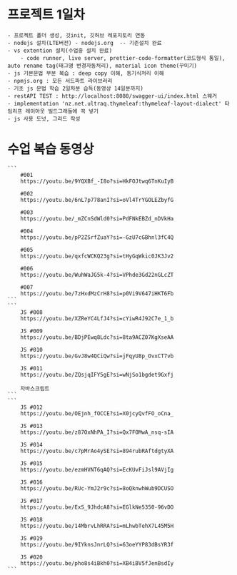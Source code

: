 # 프로젝트 1일차
    - 프로젝트 폴더 생성, 깃init, 깃허브 레포지토리 연동
    - nodejs 설치(LTE버전) - nodejs.org  -- 기존설치 완료
    - vs extention 설치(수업중 설치 완료)
        - code runner, live server, prettier-code-formatter(코드형식 통일), auto rename tag(태그명 변경자동처리), material icon theme(꾸미기)
    - js 기본문법 부분 복습 : deep copy 이해, 동기식처리 이해
    - npmjs.org : 모든 서드파트 라이브러리
    - 기초 js 문법 학습 2일차분 습득(동영상 14일분까지)
    - restAPI TEST : http://localhost:8080/swagger-ui/index.html 스웨거
    - implementation 'nz.net.ultraq.thymeleaf:thymeleaf-layout-dialect' 타임리프 레이아웃 빌드그래들에 꼭 넣기
    - js 사용 도넛, 그리드 작성








# 수업 복습 동영상
    ```
        #001
        https://youtu.be/9YQXBf_-I8o?si=HkFOJtwq6TnKuIyB

        #002
        https://youtu.be/6nL7p778anI?si=oVl4TrYGOLEZbyfG

        #003
        https://youtu.be/_mZCnSdWld0?si=PdFNkEBZd_nDVkHa

        #004
        https://youtu.be/pP2ZSrfZuaY?si=-GzU7cGBhnl3fC4Q

        #005
        https://youtu.be/qxfcWCKQ23g?si=tHyGqWkic0JK3Jv2

        #006
        https://youtu.be/WuhWaJG5k-4?si=VPhde3Gd22nGLcZT

        #007
        https://youtu.be/7zHxdMzCrH8?si=p0Vi9V647iHKT6Fb
    ```
    ```
        JS #008
        https://youtu.be/XZReYC4LfJ4?si=cYiwR4J92C7e_1_b

        JS #009
        https://youtu.be/BDjPEwq8Ldc?si=8ta9ACZ07KgXseAA

        JS #010
        https://youtu.be/GvJ8w4QCiQw?si=jFqyU8p_OvxCT7vb

        JS #011
        https://youtu.be/ZQsjqIFY5gE?si=wNjSo1bgdet9Gxfj

        자바스크립트
    ```
    ```
        JS #012
        https://youtu.be/OEjnh_fOCCE?si=X0jcyQvfFO_oCna_

        JS #013
        https://youtu.be/z87OxNhPA_I?si=Qx7FOMwA_nsq-sIA

        JS #014
        https://youtu.be/c7pMrAo4ySE?si=894rubRAftdgtyXA

        JS #015
        https://youtu.be/ezmHVNT6qAQ?si=EcKUvFiJsl9AVjIg

        JS #016
        https://youtu.be/RUc-YmJ2r9c?si=8oQknwhWub9DCUSO

        JS #017
        https://youtu.be/ExS_9JhdcA8?si=EGlkNe5350-96vDO

        JS #018
        https://youtu.be/14MbrvLhRRA?si=mLhwbTehX7L45M5H

        JS #019
        https://youtu.be/9IYknsJnrLQ?si=63oeYYP83dBsYR3f

        JS #020
        https://youtu.be/pho8s4iBkh0?si=XB4iBV5fJenBsdIy
    ```

